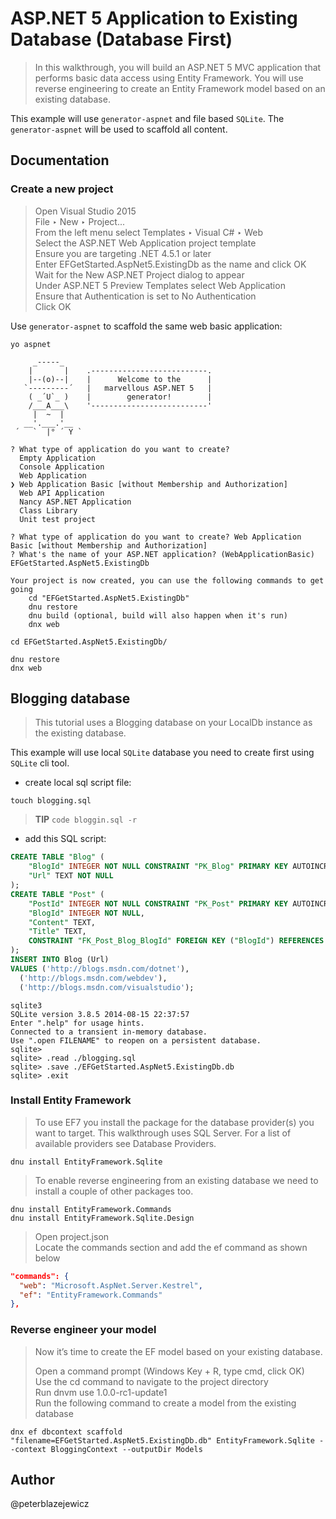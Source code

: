 # ASP.NET 5 Application to Existing Database (Database First)

> In this walkthrough, you will build an ASP.NET 5 MVC application that performs basic data access using Entity Framework. You will use reverse engineering to create an Entity Framework model based on an existing database.

This example will use `generator-aspnet` and file based `SQLite`. The `generator-aspnet` will be used to scaffold all content.

## Documentation

### Create a new project

> Open Visual Studio 2015  
> File ‣ New ‣ Project...  
> From the left menu select Templates ‣ Visual C# ‣ Web  
> Select the ASP.NET Web Application project template  
> Ensure you are targeting .NET 4.5.1 or later    
> Enter EFGetStarted.AspNet5.ExistingDb as the name and click OK  
> Wait for the New ASP.NET Project dialog to appear  
> Under ASP.NET 5 Preview Templates select Web Application    
> Ensure that Authentication is set to No Authentication    
> Click OK

Use `generator-aspnet` to scaffold the same web basic application:
```
yo aspnet

     _-----_
    |       |    .--------------------------.
    |--(o)--|    |      Welcome to the      |
   `---------´   |   marvellous ASP.NET 5   |
    ( _´U`_ )    |        generator!        |
    /___A___\    '--------------------------'
     |  ~  |     
   __'.___.'__   
 ´   `  |° ´ Y ` 

? What type of application do you want to create? 
  Empty Application 
  Console Application 
  Web Application 
❯ Web Application Basic [without Membership and Authorization] 
  Web API Application 
  Nancy ASP.NET Application 
  Class Library 
  Unit test project

? What type of application do you want to create? Web Application Basic [without Membership and Authorization]
? What's the name of your ASP.NET application? (WebApplicationBasic) EFGetStarted.AspNet5.ExistingDb

Your project is now created, you can use the following commands to get going
    cd "EFGetStarted.AspNet5.ExistingDb"
    dnu restore
    dnu build (optional, build will also happen when it's run)
    dnx web

cd EFGetStarted.AspNet5.ExistingDb/

dnu restore
dnx web
```

## Blogging database

> This tutorial uses a Blogging database on your LocalDb instance as the existing database.

This example will use local `SQLite` database you need to create first using `SQLite` cli tool.

- create local sql script file:
```
touch blogging.sql
```
> **TIP** `code bloggin.sql -r`

- add this SQL script:

```sql
CREATE TABLE "Blog" (
    "BlogId" INTEGER NOT NULL CONSTRAINT "PK_Blog" PRIMARY KEY AUTOINCREMENT,
    "Url" TEXT NOT NULL
);
CREATE TABLE "Post" (
    "PostId" INTEGER NOT NULL CONSTRAINT "PK_Post" PRIMARY KEY AUTOINCREMENT,
    "BlogId" INTEGER NOT NULL,
    "Content" TEXT,
    "Title" TEXT,
    CONSTRAINT "FK_Post_Blog_BlogId" FOREIGN KEY ("BlogId") REFERENCES "Blog" ("BlogId") ON DELETE CASCADE
);
INSERT INTO Blog (Url) 
VALUES ('http://blogs.msdn.com/dotnet'), 
  ('http://blogs.msdn.com/webdev'),
  ('http://blogs.msdn.com/visualstudio');
```

```
sqlite3 
SQLite version 3.8.5 2014-08-15 22:37:57
Enter ".help" for usage hints.
Connected to a transient in-memory database.
Use ".open FILENAME" to reopen on a persistent database.
sqlite>
sqlite> .read ./blogging.sql
sqlite> .save ./EFGetStarted.AspNet5.ExistingDb.db
sqlite> .exit
```
### Install Entity Framework

> To use EF7 you install the package for the database provider(s) you want to target. This walkthrough uses SQL Server. For a list of available providers see Database Providers.

```
dnu install EntityFramework.Sqlite
```

> To enable reverse engineering from an existing database we need to install a couple of other packages too.

```
dnu install EntityFramework.Commands
dnu install EntityFramework.Sqlite.Design
```

> Open project.json  
> Locate the commands section and add the ef command as shown below

```json
"commands": {
  "web": "Microsoft.AspNet.Server.Kestrel",
  "ef": "EntityFramework.Commands"
},
```

### Reverse engineer your model

> Now it’s time to create the EF model based on your existing database.  
> 
> Open a command prompt (Windows Key + R, type cmd, click OK)  
> Use the cd command to navigate to the project directory  
> Run dnvm use 1.0.0-rc1-update1  
> Run the following command to create a model from the existing database

```
dnx ef dbcontext scaffold "filename=EFGetStarted.AspNet5.ExistingDb.db" EntityFramework.Sqlite --context BloggingContext --outputDir Models
```


## Author
@peterblazejewicz
